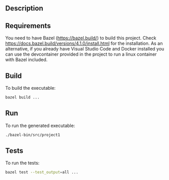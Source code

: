 
## Description


## Requirements
You need to have Bazel (https://bazel.build/) to build this project.
Check https://docs.bazel.build/versions/4.1.0/install.html for the installation.
As an alternative, if you already have Visual Studio Code and Docker installed you can use the devcontainer provided in the project to run a linux container with Bazel included. 

## Build 
To build the executable:
```Bash
bazel build ...
```

## Run
To run the generated executable:
```Bash
./bazel-bin/src/project1
``` 

## Tests
To run the tests:
```Bash
bazel test --test_output=all ...
```